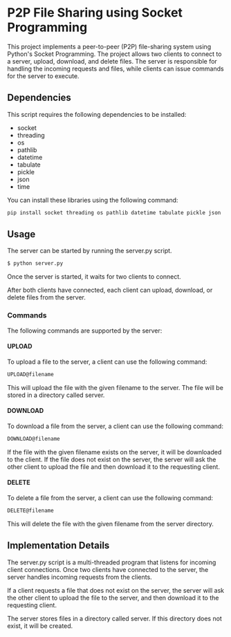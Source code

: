 # P2P File Sharing using Socket Programming

This project implements a peer-to-peer (P2P) file-sharing system using Python's Socket Programming. The project allows two clients to connect to a server, upload, download, and delete files. The server is responsible for handling the incoming requests and files, while clients can issue commands for the server to execute.

## Dependencies
This script requires the following dependencies to be installed:

* socket
* threading
* os
* pathlib
* datetime
* tabulate
* pickle
* json
* time

You can install these libraries using the following command:

```bash
pip install socket threading os pathlib datetime tabulate pickle json
```

## Usage
The server can be started by running the server.py script.

```bash
$ python server.py
```

Once the server is started, it waits for two clients to connect.

After both clients have connected, each client can upload, download, or delete files from the server.

### Commands
The following commands are supported by the server:

#### UPLOAD
To upload a file to the server, a client can use the following command:

```bash
UPLOAD@filename
```

This will upload the file with the given filename to the server. The file will be stored in a directory called server.

#### DOWNLOAD
To download a file from the server, a client can use the following command:

```bash
DOWNLOAD@filename
```

If the file with the given filename exists on the server, it will be downloaded to the client. If the file does not exist on the server, the server will ask the other client to upload the file and then download it to the requesting client.

#### DELETE
To delete a file from the server, a client can use the following command:

```bash
DELETE@filename
```

This will delete the file with the given filename from the server directory.

## Implementation Details
The server.py script is a multi-threaded program that listens for incoming client connections. Once two clients have connected to the server, the server handles incoming requests from the clients.

If a client requests a file that does not exist on the server, the server will ask the other client to upload the file to the server, and then download it to the requesting client.

The server stores files in a directory called server. If this directory does not exist, it will be created.
